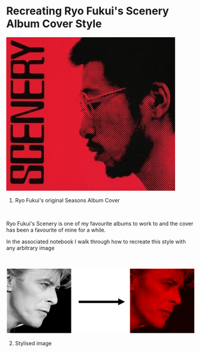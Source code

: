 # Recreating Ryo Fukui's Scenery Album Cover Style

<img src="data/ryo_fukui_scenery.jpg"></img>

1. Ryo Fukui's original Seasons Album Cover

<br>

Ryo Fukui's Scenery is one of my favourite albums to work to and the cover has been a favourite of mine for a while.

In the associated notebook I walk through how to recreate this style with any arbitrary image

<br>

<img src="data/bowie_to_stylised.png"></img>

2. Stylised image